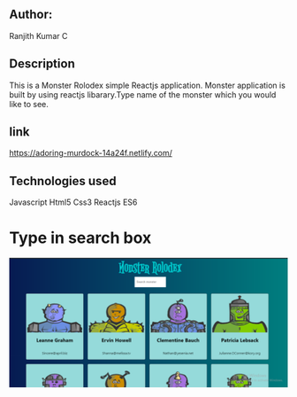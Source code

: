 ## Author:
Ranjith Kumar C
## Description
This is a Monster Rolodex simple Reactjs application. Monster application is built by using reactjs libarary.Type name of the monster which you would like to see.
## link
https://adoring-murdock-14a24f.netlify.com/

## Technologies used
Javascript
Html5
Css3
Reactjs
ES6

# Type in search box

![pic](https://github.com/ranjithckumar/monster/blob/master/images/Screenshot%20(24).png)






